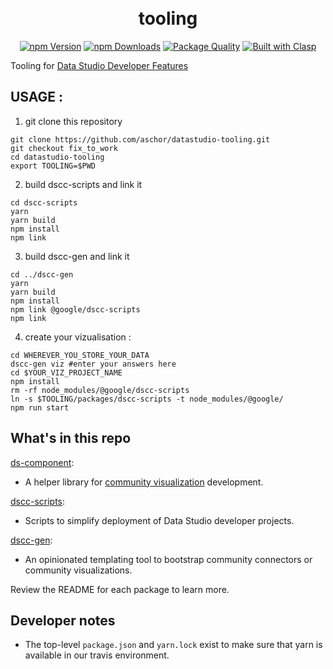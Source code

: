 <h1 align="center">
  <br>
  tooling
  <br>
</h1>

<p align="center"><a href="https://www.npmjs.com/package/@google/dscc-gen"><img src="https://img.shields.io/npm/v/@google/dscc-gen.svg" alt="npm Version"></a> <a href="https://npmcharts.com/compare/@google/dscc-gen?minimal=true"><img src="https://img.shields.io/npm/dw/@google/dscc-gen.svg" alt="npm Downloads"></a> <a href="http://packagequality.com/#?package=%40google%2Fdscc-gen"><img src="http://npm.packagequality.com/shield/%40google%2Fdscc-gen.svg" alt="Package Quality"></a> <a href="https://github.com/google/clasp"><img src="https://img.shields.io/badge/built%20with-clasp-4285f4.svg" alt="Built with Clasp"></a></p>

Tooling for [Data Studio Developer Features]

## USAGE :
1. git clone this repository
```
git clone https://github.com/aschor/datastudio-tooling.git
git checkout fix_to_work
cd datastudio-tooling
export TOOLING=$PWD
```
2. build dscc-scripts and link it
```
cd dscc-scripts
yarn
yarn build
npm install
npm link
```
3. build dscc-gen and link it
```
cd ../dscc-gen
yarn
yarn build
npm install
npm link @google/dscc-scripts
npm link
```
4. create your vizualisation :
```
cd WHEREVER_YOU_STORE_YOUR_DATA
dscc-gen viz #enter your answers here
cd $YOUR_VIZ_PROJECT_NAME
npm install
rm -rf node_modules/@google/dscc-scripts
ln -s $TOOLING/packages/dscc-scripts -t node_modules/@google/
npm run start
```

## What's in this repo

[ds-component]:
+ A helper library for [community visualization] development.

[dscc-scripts]:
+ Scripts to simplify deployment of Data Studio developer projects.

[dscc-gen]:
+ An opinionated templating tool to bootstrap community connectors or community visualizations.

Review the README for each package to learn more.

## Developer notes
- The top-level `package.json` and `yarn.lock` exist to make sure that yarn is
  available in our travis environment.

[Data Studio Developer Features]: https://developers.google.com/datastudio/
[ds-component]: ./packages/ds-component/
[dscc-scripts]: ./packages/dscc-scripts/
[dscc-gen]: ./packages/dscc-gen/
[community visualization]: https://developers.google.com/datastudio/visualization
